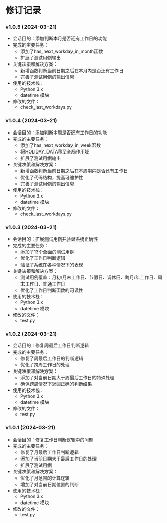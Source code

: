 # 修订记录

### v1.0.5 (2024-03-21)
- 会话目的：添加判断本月是否还有工作日的功能
- 完成的主要任务：
  - 添加了has_next_workday_in_month函数
  - 扩展了测试用例输出
- 关键决策和解决方案：
  - 新增函数判断当前日期之后在本月内是否还有工作日
  - 完善了测试用例的输出信息
- 使用的技术栈：
  - Python 3.x
  - datetime 模块
- 修改的文件：
  - check_last_workdays.py

### v1.0.4 (2024-03-21)
- 会话目的：添加判断本周是否还有工作日的功能
- 完成的主要任务：
  - 添加了has_next_workday_in_week函数
  - 将HOLIDAY_DATA移至全局作用域
  - 扩展了测试用例输出
- 关键决策和解决方案：
  - 新增函数判断当前日期之后在本周期内是否还有工作日
  - 优化了代码结构，提高可维护性
  - 完善了测试用例的输出信息
- 使用的技术栈：
  - Python 3.x
  - datetime 模块
- 修改的文件：
  - check_last_workdays.py

### v1.0.3 (2024-03-21)
- 会话目的：扩展测试用例并验证系统正确性
- 完成的主要任务：
  - 添加了13个全面的测试用例
  - 优化了工作日判断逻辑
  - 验证了系统在各种情况下的表现
- 关键决策和解决方案：
  - 测试用例覆盖：月初/月末工作日、节假日、调休日、跨月/年工作日、周末工作日、普通工作日
  - 优化了工作日判断函数的可读性
- 使用的技术栈：
  - Python 3.x
  - datetime 模块
- 修改的文件：
  - test.py

### v1.0.2 (2024-03-21)
- 会话目的：修复周最后工作日判断逻辑
- 完成的主要任务：
  - 修复了周最后工作日的判断逻辑
  - 优化了跨周工作日的处理
- 关键决策和解决方案：
  - 添加了对当前日期大于周最后工作日的特殊处理
  - 确保跨周情况下返回正确的判断结果
- 使用的技术栈：
  - Python 3.x
  - datetime 模块
- 修改的文件：
  - test.py

### v1.0.1 (2024-03-21)
- 会话目的：修复工作日判断逻辑中的问题
- 完成的主要任务：
  - 修复了月最后工作日判断逻辑
  - 添加了当前日期大于最后工作日的处理
  - 扩展了测试用例
- 关键决策和解决方案：
  - 优化了月范围的计算逻辑
  - 增加了对当前日期位置的判断
- 使用的技术栈：
  - Python 3.x
  - datetime 模块
- 修改的文件：
  - test.py 